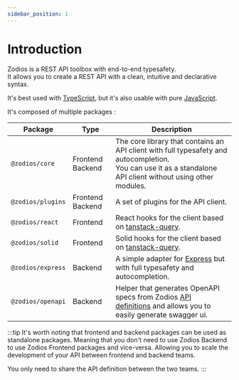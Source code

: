 ```yaml
---
sidebar_position: 1
---
```


# Introduction

Zodios is a REST API toolbox with end-to-end typesafety.  
It allows you to create a REST API with a clean, intuitive and declarative syntax.

It's best used with [TypeScript](https://www.typescriptlang.org/), but it's also usable with pure [JavaScript](https://www.javascript.com/).

It's composed of multiple packages :

| Package           | Type             | Description                                                                                                                                                       |
| ----------------- | ---------------- | ----------------------------------------------------------------------------------------------------------------------------------------------------------------- |
| `@zodios/core`    | Frontend Backend | The core library that contains an API client with full typesafety and autocompletion.<br/> You can use it as a standalone API client without using other modules. |
| `@zodios/plugins` | Frontend Backend | A set of plugins for the API client.                                                                                                                              |
| `@zodios/react`   | Frontend         | React hooks for the client based on [tanstack-query](https://tanstack.com/query).                                                                                 |
| `@zodios/solid`   | Frontend         | Solid hooks for the client based on [tanstack-query](https://tanstack.com/query).                                                                                 |
| `@zodios/express` | Backend          | A simple adapter for [Express](https://expressjs.com/) but with full typesafety and autocompletion.                                                               |
| `@zodios/openapi` | Backend          | Helper that generates OpenAPI specs from Zodios [API definitions](api/api-definition.md) and allows you to easily generate swagger ui.                            |

:::tip It's worth noting that frontend and backend packages can be used as standalone packages.
Meaning that you don't need to use Zodios Backend to use Zodios Frontend packages and vice-versa. Allowing you to scale the development of your API between frontend and backend teams.  
  
You only need to share the API definition between the two teams.
:::
